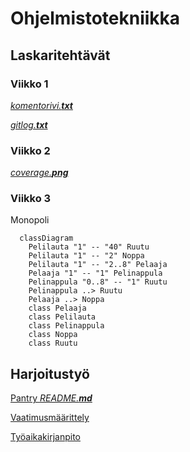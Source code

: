 # Ohjelmistotekniikka

## Laskaritehtävät

### Viikko 1

[*komentorivi.__txt__*](https://github.com/RedFoxFinn/ot-harjoitustyo/blob/main/laskarit/viikko1/komentorivi.txt)

[*gitlog.__txt__*](https://github.com/RedFoxFinn/ot-harjoitustyo/blob/main/laskarit/viikko1/gitlog.txt)

### Viikko 2

[*coverage.__png__*](https://github.com/RedFoxFinn/ot-harjoitustyo/blob/main/laskarit/viikko2/coverage.png)

### Viikko 3

Monopoli

```mermaid
  classDiagram
    Pelilauta "1" -- "40" Ruutu
    Pelilauta "1" -- "2" Noppa
    Pelilauta "1" -- "2..8" Pelaaja
    Pelaaja "1" -- "1" Pelinappula
    Pelinappula "0..8" -- "1" Ruutu
    Pelinappula ..> Ruutu
    Pelaaja ..> Noppa
    class Pelaaja
    class Pelilauta
    class Pelinappula
    class Noppa
    class Ruutu

```

## Harjoitustyö

[Pantry *README.__md__*](https://github.com/RedFoxFinn/ot-harjoitustyo/blob/main/pantry/README.md)

[Vaatimusmäärittely](https://github.com/RedFoxFinn/ot-harjoitustyo/blob/main/pantry/documentation/software_requirements_specification.md)

[Työaikakirjanpito](https://github.com/RedFoxFinn/ot-harjoitustyo/blob/main/pantry/documentation/working_time.md)
